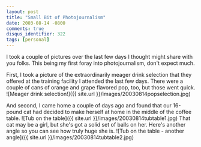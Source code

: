 ```yaml
---
layout: post
title: "Small Bit of Photojournalism"
date: 2003-08-14 -0800
comments: true
disqus_identifier: 322
tags: [personal]
---
```

I took a couple of pictures over the last few days I thought might share
with you folks. This being my first foray into photojournalism, don't
expect much.

 First, I took a picture of the extraordinarily meager drink selection
that they offered at the training facility I attended the last few days.
There were a couple of cans of orange and grape flavored pop, too, but
those went quick.
 ![Meager drink
selection!]({{ site.url }}/images/20030814popselection.jpg)

 And second, I came home a couple of days ago and found that our
16-pound cat had decided to make herself at home in the middle of the
coffee table.
 ![Tub on the
table]({{ site.url }}/images/20030814tubtable1.jpg)
 That cat may be a girl, but she's got a solid set of balls on her.
 Here's another angle so you can see how truly huge she is.
 ![Tub on the table - another
angle]({{ site.url }}/images/20030814tubtable2.jpg)

